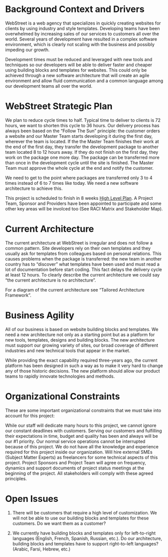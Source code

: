 # Background Context and Drivers

WebStreet is a web agency that specializes in quickly creating websites for clients by using industry and style templates. Developing teams have been overwhelmed by increasing sales of our services to customers all over the world. Several years of development have resulted in a complex software environment, which is clearly not scaling with the business and possibly impeding our growth.

Development times must be reduced and leveraged with new tools and techniques so our developers will be able to deliver faster and cheaper using building blocks and templates for websites.  This could only be achieved through a new software architecture that will create an agile environment and allow fluid communication and a common language among our development teams all over the world.


# WebStreet Strategic Plan

We plan to reduce cycle times to half. Typical time to deliver to clients is 72 hours, we want to shorten this cycle to 36 hours. Our delivery process has always been based on the “Follow The Sun” principle: the customer orders a website and our Master Team starts developing it during the first day, wherever the team is located. If the the Master Team finishes their work at the end of the first day, they transfer the development package to another team located 8 to 12 hours away. If they do not finish on the first day, they work on the package one more day. The package can be transferred more than once in the development cycle until the site is finished. The Master Team must approve the whole cycle at the end and notify the customer.

We need to get to the point where packages are transferred only 3 to 4 times instead of 6 to 7 times like today. We need a new software architecture to achieve this.

This project is scheduled to finish in 8 weeks [High Level Plan](./Images/12_Stakeholders_Map.png). A Project Team, Sponsor and Providers have been appointed to participate and some other key areas will be involced too (See RACI Matrix and Stakeholder Map).


# Current Architecture

The current architecture at WebStreet is irregular and does not follow a common pattern. Site developers rely on their own templates and they usually ask for templates from colleagues based on personal relations. This causes problems when the package is transferred: the new team in another country has to “discover” what templates have been used and must read a lot of documentation before start coding. This fact delays the delivery cycle at least 12 hours. To clearly describe the current architecture we could say “the current architecture is no architecture”.

For a diagram of the current architecture see “Tailored Architecture Framework”.


# Business Agility

All of our business is based on website building blocks and templates. We need a new architecture not only as a starting point but as a platform for new tools, templates, designs and building blocks. The new architecture must support our growing variety of sites, our broad coverage of different industries and new technical tools that appear in the market.

While providing the exact capability required three-years ago, the current platform has been designed in such a way as to make it very hard to change any of those historic decisions. The new platform should allow our product teams to rapidly innovate technologies and methods.


# Organizational Constraints

These are some important organizational constraints that we must take into account for this project:

While our staff will dedicate many hours to this project, we cannot ignore our constant deadlines with customers. Serving our customers and fulfilling their expectations in time, budget and quality has been and always will be our #1 priority. Our normal service operations cannot be interrupted because of this project.
We do not have all the knowledge and experience required for this project inside our organization. Will hire external SMEs (Subject Matter Experts) as freelancers for some technical aspects of this project.
Project Sponsors and Project Team will agree on frequency, dynamics and support documents of project status meetings at the beginning of the project. All stakeholders will comply with these agreed principles.


# Open Issues

1. There will be customers that require a high level of customization. We will not be able to use our building blocks and templates for these customers. Do we want them as a customer?

2. We currently have building blocks and templates only for left-to-right languages (English, French, Spanish, Russian, etc.). Do our architecture, building blocks and templates have to support right-to-left languages? (Arabic, Farsi, Hebrew, etc.)

